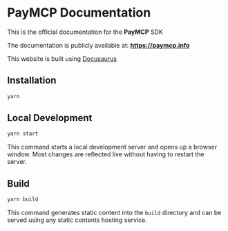 
# PayMCP Documentation

This is the official documentation for the **PayMCP** SDK 

The documentation is publicly available at: **https://paymcp.info**

This website is built using [Docusaurus](https://docusaurus.io/)

## Installation

```bash
yarn
```

## Local Development

```bash
yarn start
```

This command starts a local development server and opens up a browser window. Most changes are reflected live without having to restart the server.

## Build

```bash
yarn build
```

This command generates static content into the `build` directory and can be served using any static contents hosting service.


